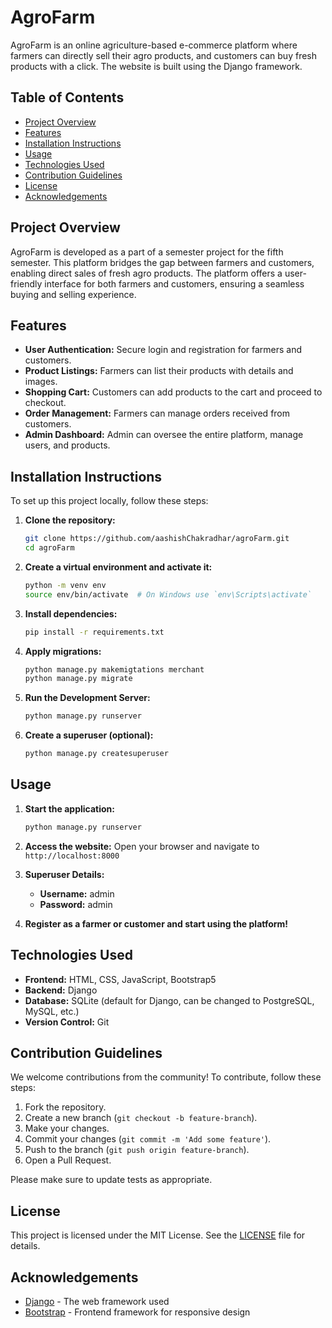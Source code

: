# AgroFarm

AgroFarm is an online agriculture-based e-commerce platform where farmers can directly sell their agro products, and customers can buy fresh products with a click. The website is built using the Django framework.

## Table of Contents
- [Project Overview](#project-overview)
- [Features](#features)
- [Installation Instructions](#installation-instructions)
- [Usage](#usage)
- [Technologies Used](#technologies-used)
- [Contribution Guidelines](#contribution-guidelines)
- [License](#license)
- [Acknowledgements](#acknowledgements)

## Project Overview

AgroFarm is developed as a part of a semester project for the fifth semester. This platform bridges the gap between farmers and customers, enabling direct sales of fresh agro products. The platform offers a user-friendly interface for both farmers and customers, ensuring a seamless buying and selling experience.

## Features

- **User Authentication:** Secure login and registration for farmers and customers.
- **Product Listings:** Farmers can list their products with details and images.
- **Shopping Cart:** Customers can add products to the cart and proceed to checkout.
- **Order Management:** Farmers can manage orders received from customers.
- **Admin Dashboard:** Admin can oversee the entire platform, manage users, and products.

## Installation Instructions

To set up this project locally, follow these steps:

1. **Clone the repository:**
    ```bash
    git clone https://github.com/aashishChakradhar/agroFarm.git
    cd agroFarm
    ```

2. **Create a virtual environment and activate it:**
    ```bash
    python -m venv env
    source env/bin/activate  # On Windows use `env\Scripts\activate`
    ```

3. **Install dependencies:**
    ```bash
    pip install -r requirements.txt
    ```

4. **Apply migrations:**
    ```bash
    python manage.py makemigtations merchant
    python manage.py migrate
    ```

5. **Run the Development Server:**
    ```bash
    python manage.py runserver
    ```

6. **Create a superuser (optional):**
    ```bash
    python manage.py createsuperuser
    ```

## Usage

1. **Start the application:**
    ```bash
    python manage.py runserver
    ```

2. **Access the website:**
    Open your browser and navigate to `http://localhost:8000`

3. **Superuser Details:**
    - **Username:** admin
    - **Password:** admin

4. **Register as a farmer or customer and start using the platform!**

## Technologies Used

- **Frontend:** HTML, CSS, JavaScript, Bootstrap5
- **Backend:** Django
- **Database:** SQLite (default for Django, can be changed to PostgreSQL, MySQL, etc.)
- **Version Control:** Git

## Contribution Guidelines

We welcome contributions from the community! To contribute, follow these steps:

1. Fork the repository.
2. Create a new branch (`git checkout -b feature-branch`).
3. Make your changes.
4. Commit your changes (`git commit -m 'Add some feature'`).
5. Push to the branch (`git push origin feature-branch`).
6. Open a Pull Request.

Please make sure to update tests as appropriate.

## License

This project is licensed under the MIT License. See the [LICENSE](LICENSE) file for details.

## Acknowledgements

- [Django](https://www.djangoproject.com/) - The web framework used
- [Bootstrap](https://getbootstrap.com/) - Frontend framework for responsive design
